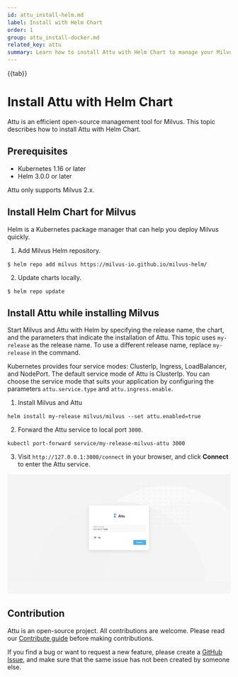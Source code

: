 ```yaml
---
id: attu_install-helm.md
label: Install with Helm Chart
order: 1
group: attu_install-docker.md
related_key: attu
summary: Learn how to install Attu with Helm Chart to manage your Milvus service.
---
```


{{tab}}

# Install Attu with Helm Chart

Attu is an efficient open-source management tool for Milvus. This topic describes how to install Attu with Helm Chart.

## Prerequisites

- Kubernetes 1.16 or later
- Helm 3.0.0 or later

<div class="alert note">
Attu only supports Milvus 2.x.
</div>

## Install Helm Chart for Milvus

Helm is a Kubernetes package manager that can help you deploy Milvus quickly.

1. Add Milvus Helm repository.

```
$ helm repo add milvus https://milvus-io.github.io/milvus-helm/
```

2. Update charts locally.

```
$ helm repo update
```

## Install Attu while installing Milvus

Start Milvus and Attu with Helm by specifying the release name, the chart, and the parameters that indicate the installation of Attu. This topic uses `my-release` as the release name. To use a different release name, replace `my-release` in the command.

Kubernetes provides four service modes: ClusterIp, Ingress, LoadBalancer, and NodePort. The default service mode of Attu is ClusterIp. You can choose the  service mode that suits your application by configuring the parameters `attu.service.type` and `attu.ingress.enable`. 


1. Install Milvus and Attu

```
helm install my-release milvus/milvus --set attu.enabled=true
```

2. Forward the Attu service to local port `3000`.

```
kubectl port-forward service/my-release-milvus-attu 3000
```

3. Visit `http://127.0.0.1:3000/connect` in your browser, and click **Connect** to enter the Attu service.

![Attu_install](../../../../assets/attu/insight_install.png "Connect to the Attu service.")


## Contribution

Attu is an open-source project. All contributions are welcome. Please read our [Contribute guide](https://github.com/zilliztech/attu) before making contributions.

If you find a bug or want to request a new feature, please create a [GitHub Issue](https://github.com/zilliztech/attu), and make sure that the same issue has not been created by someone else.
